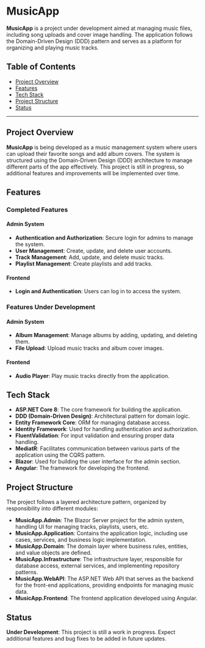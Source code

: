 # MusicApp

**MusicApp** is a project under development aimed at managing music files, including song uploads and cover image handling. The application follows the Domain-Driven Design (DDD) pattern and serves as a platform for organizing and playing music tracks.

## Table of Contents

- [Project Overview](#project-overview)
- [Features](#features)
- [Tech Stack](#tech-stack)
- [Project Structure](#project-structure)
- [Status](#status)

---

## Project Overview

**MusicApp** is being developed as a music management system where users can upload their favorite songs and add album covers. The system is structured using the Domain-Driven Design (DDD) architecture to manage different parts of the app effectively. This project is still in progress, so additional features and improvements will be implemented over time.

## Features

### Completed Features

#### Admin System
- **Authentication and Authorization**: Secure login for admins to manage the system.
- **User Management**: Create, update, and delete user accounts.
- **Track Management**: Add, update, and delete music tracks.
- **Playlist Management**: Create playlists and add tracks.

#### Frontend
- **Login and Authentication**: Users can log in to access the system.

### Features Under Development

#### Admin System
- **Album Management**: Manage albums by adding, updating, and deleting them.
- **File Upload**: Upload music tracks and album cover images.

#### Frontend
- **Audio Player**: Play music tracks directly from the application.



## Tech Stack

- **ASP.NET Core 8**: The core framework for building the application.
- **DDD (Domain-Driven Design)**: Architectural pattern for domain logic.
- **Entity Framework Core**: ORM for managing database access.
- **Identity Framework**: Used for handling authentication and authorization.
- **FluentValidation**: For input validation and ensuring proper data handling.
- **MediatR**: Facilitates communication between various parts of the application using the CQRS pattern.
- **Blazor**: Used for building the user interface for the admin section.
- **Angular**: The framework for developing the frontend.

## Project Structure

The project follows a layered architecture pattern, organized by responsibility into different modules:

- **MusicApp.Admin**: The Blazor Server project for the admin system, handling UI for managing tracks, playlists, users, etc.
- **MusicApp.Application**: Contains the application logic, including use cases, services, and business logic implementation.
- **MusicApp.Domain**: The domain layer where business rules, entities, and value objects are defined.
- **MusicApp.Infrastructure**: The infrastructure layer, responsible for database access, external services, and implementing repository patterns.
- **MusicApp.WebAPI**: The ASP.NET Web API that serves as the backend for the front-end applications, providing endpoints for managing music data.
- **MusicApp.Frontend**: The frontend application developed using Angular.

## Status

**Under Development**: This project is still a work in progress. Expect additional features and bug fixes to be added in future updates.
